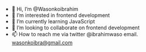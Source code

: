 - 👋 Hi, I’m @Wasonkoibrahim
- 👀 I’m interested in frontend development
- 🌱 I’m currently learning JavaScript
- 💞️ I’m looking to collaborate on frontend development
- 📫 How to reach me via twitter @ibrahimwaso email. wasonkoibra@gmail.com

<!---
Wasonkoibrahim/Wasonkoibrahim is a ✨ special ✨ repository because its `README.md` (this file) appears on your GitHub profile.
You can click the Preview link to take a look at your changes.
--->
